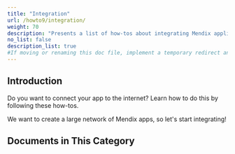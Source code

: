 ```yaml
---
title: "Integration"
url: /howto9/integration/
weight: 70
description: "Presents a list of how-tos about integrating Mendix applications with other systems and services."
no_list: false
description_list: true
#If moving or renaming this doc file, implement a temporary redirect and let the respective team know they should update the URL in the product. See Mapping to Products for more details.
---
```


## Introduction

Do you want to connect your app to the internet? Learn how to do this by following these how-tos.

We want to create a large network of Mendix apps, so let's start integrating!

## Documents in This Category
